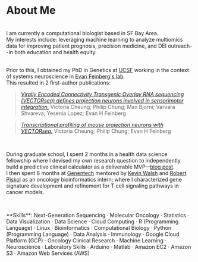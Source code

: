# About Me

<br>
I am currently a computational biologist based in SF Bay Area.<br>
My interests include: leveraging machine learning to analyze multiomics data for improving patient prognosis, precision medicine, and DEI outreach--in both education and health equity.<br><br>

Prior to this, I obtained my PhD in Genetics at [UCSF](https://tetrad.ucsf.edu/) working in the context of systems neuroscience in [Evan Feinberg's lab](http://www.evanfeinberglab.com/).<br> 
This resulted in 2 first-author publications:<br>

> [*Virally Encoded Connectivity Transgenic Overlay RNA sequencing (VECTORseq) defines projection neurons involved in sensorimotor integration.*](https://doi.org/10.1016/j.celrep.2021.110131) Victoria Cheung; Philip Chung; Max Bjorni; Varvara Shvareva; Yesenia Lopez; Evan H Feinberg<br>

> [*Transcriptional profiling of mouse projection neurons with VECTORseq.*](https://doi.org/10.1016/j.xpro.2022.101625) Victoria Cheung; Philip Chung; Evan H Feinberg<br>
<br>

During graduate school, I spent 2 months in a health data science fellowship where I devised my own research question to independently build a predictive clinical calculator as a deliverable MVP--[blog post](https://towardsdatascience.com/predicting-acute-kidney-injury-in-hospitalized-patients-53ca07525e67?gi=619e89828b8e).<br>
I then spent 6 months at [Genentech](https://www.gene.com/) mentored by [Kevin Walsh](https://www.researchgate.net/profile/Kevin-Walsh-3) and [Robert Piskol](https://scholar.google.com/citations?user=4dgMpSAAAAAJ&hl=en) as an oncology bioinformatics intern; where I characterized gene signature development and refinement for T cell signaling pathways in cancer models.

<p>&nbsp;</p>
**Skills**: Next-Generation Sequencing · Molecular Oncology · Statistics · Data Visualization · Data Science · Cloud Computing · R (Programming Language) · Linux · Bioinformatics · Computational Biology · Python (Programming Language) · Data Analysis · Immunology · Google Cloud Platform (GCP) · Oncology Clinical Research · Machine Learning · Neuroscience · Laboratory Skills · Arduino · Matlab · Amazon EC2 · Amazon S3 · Amazon Web Services (AWS)
